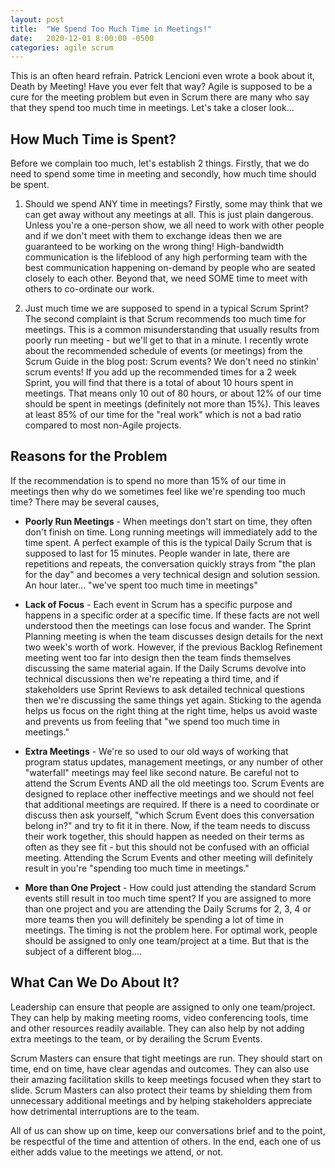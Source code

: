 ```yaml
---
layout: post
title:  "We Spend Too Much Time in Meetings!"
date:   2020-12-01 8:00:00 -0500
categories: agile scrum
---
```


This is an often heard refrain.  Patrick Lencioni even wrote a book about it, Death by Meeting!  Have you ever felt that way?  Agile is supposed to be a cure for the meeting problem but even in Scrum there are many who say that they spend too much time in meetings.  Let's take a closer look...

## How Much Time is Spent?

Before we complain too much, let's establish 2 things.  Firstly, that we do need to spend some time in meeting and secondly, how much time should be spent.

1. Should we spend ANY time in meetings?
Firstly, some may think that we can get away without any meetings at all.  This is just plain dangerous.  Unless you're a one-person show, we all need to work with other people and if we don't meet with them to exchange ideas then we are guaranteed to be working on the wrong thing!  High-bandwidth communication is the lifeblood of any high performing team with the best communication happening on-demand by people who are seated closely to each other.  Beyond that, we need SOME time to meet with others to co-ordinate our work.

2. Just much time we are supposed to spend in a typical Scrum Sprint?
The second complaint is that Scrum recommends too much time for meetings.  This is a common misunderstanding that usually results from poorly run meeting - but we'll get to that in a minute.  I recently wrote about the recommended schedule of events (or meetings) from the Scrum Guide in the blog post: Scrum events? We don't need no stinkin' scrum events!  If you add up the recommended times for a 2 week Sprint, you will find that there is a total of about 10 hours spent in meetings.  That means only 10 out of 80 hours, or about 12% of our time should be spent in meetings (definitely not more than 15%).  This leaves at least 85% of our time for the "real work" which is not a bad ratio compared to most non-Agile projects.

## Reasons for the Problem

If the recommendation is to spend no more than 15% of our time in meetings then why do we sometimes feel like we're spending too much time?  There may be several causes,

* **Poorly Run Meetings** - When meetings don't start on time, they often don't finish on time.  Long running meetings will immediately add to the time spent.  A perfect example of this is the typical Daily Scrum that is supposed to last for 15 minutes.  People wander in late, there are repetitions and repeats, the conversation quickly strays from "the plan for the day" and becomes a very technical design and solution session.  An hour later... "we've spent too much time in meetings"

* **Lack of Focus** - Each event in Scrum has a specific purpose and happens in a specific order at a specific time.  If these facts are not well understood then the meetings can lose focus and wander.  The Sprint Planning meeting is when the team discusses design details for the next two week's worth of work.  However, if the previous Backlog Refinement meeting went too far into design then the team finds themselves discussing the same material again.  If the Daily Scrums devolve into technical discussions then we're repeating a third time, and if stakeholders use Sprint Reviews to ask detailed technical questions then we're discussing the same things yet again.  Sticking to the agenda helps us focus on the right thing at the right time, helps us avoid waste and prevents us from feeling that "we spend too much time in meetings."

* **Extra Meetings** - We're so used to our old ways of working that program status updates, management meetings, or any number of other "waterfall" meetings may feel like second nature.  Be careful not to attend the Scrum Events AND all the old meetings too.  Scrum Events are designed to replace other ineffective meetings and we should not feel that additional meetings are required.  If there is a need to coordinate or discuss then ask yourself, "which Scrum Event does this conversation belong in?" and try to fit it in there.  Now, if the team needs to discuss their work together, this should happen as needed on their terms as often as they see fit - but this should not be confused with an official meeting.  Attending the Scrum Events and other meeting will definitely result in you're "spending too much time in meetings."

* **More than One Project** - How could just attending the standard Scrum events still result in too much time spent?  If you are assigned to more than one project and you are attending the Daily Scrums for 2, 3, 4 or more teams then you will definitely be spending a lot of time in meetings.  The timing is not the problem here.  For optimal work, people should be assigned to only one team/project at a time.  But that is the subject of a different blog....

## What Can We Do About It?

Leadership can ensure that people are assigned to only one team/project.  They can help by making meeting rooms, video conferencing tools, time and other resources readily available.  They can also help by not adding extra meetings to the team, or by derailing the Scrum Events.

Scrum Masters can ensure that tight meetings are run.  They should start on time, end on time, have clear agendas and outcomes.  They can also use their amazing facilitation skills to keep meetings focused when they start to slide.  Scrum Masters can also protect their teams by shielding them from unnecessary additional meetings and by helping stakeholders appreciate how detrimental interruptions are to the team.

All of us can show up on time, keep our conversations brief and to the point, be respectful of the time and attention of others.  In the end, each one of us either adds value to the meetings we attend, or not.
